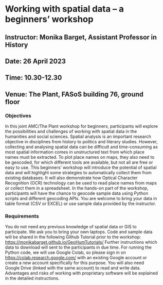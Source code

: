 # Working with spatial data – a beginners’ workshop
## Instructor: Monika Barget, Assistant Professor in History
## Date: 26 April 2023
## Time: 10.30-12.30
## Venue: The Plant, FASoS building 76, ground floor

### Objectives

In this joint AMC/The Plant workshop for beginners, participants will explore the possibilities and challenges of working with spatial data in the humanities and social sciences. Spatial analysis is an important research objective in disciplines from history to politics and literary studies. However, collecting and analysing spatial data can be difficult and time-consuming as most spatial information comes in unstructured text from which place names must be extracted. To plot place names on maps, they also need to be geocoded, for which different tools are available, but not all are free or easy to use. This beginners’ workshop will introduce the potential of spatial data and will highlight some strategies to automatically collect them from existing databases. It will also demonstrate how Optical Character Recognition (OCR) technology can be used to read place names from maps or collect them in a spreadsheet. In the hands-on part of the workshop, participants will have the chance to geocode sample data using Python scripts and different geocoding APIs. You are welcome to bring your data in table format (CSV or EXCEL) or use sample data provided by the instructor.
 
### Requirements

You do not need any previous knowledge of spatial data or GIS to participate. We ask you to bring your own laptops. Code and sample data will be shared in the following Github Tutorial prior to the workshop: https://monikabarget.github.io/GeoHumTutorials/ Further instructions which data to download will sent to the participants in due time. For running the Python code, we will use Google Colab, so please sign in on https://colab.research.google.com/ with an existing Google account or create a new account specifically for this purpose. You will also need Google Drive (linked with the same account) to read and write data. Advantages and risks of working with proprietary software will be explained in the detailed instructions.
